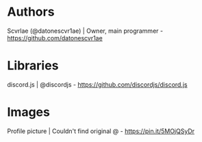 # Authors
Scvrlae (@datonescvr1ae) | Owner, main programmer - https://github.com/datonescvr1ae

# Libraries
discord.js | @discordjs - https://github.com/discordjs/discord.js

# Images
Profile picture | Couldn't find original @ - https://pin.it/5MOjQSyDr